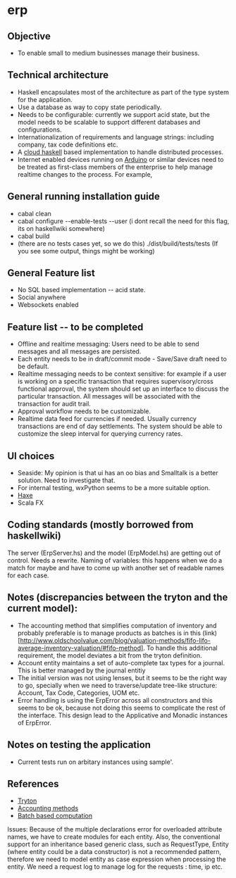 erp
===
## Objective
 * To enable small to medium businesses manage their business.

 ## Technical architecture
  * Haskell encapsulates most of the architecture as part of the type system for the application. 
  * Use a database as way to copy state periodically.
  * Needs to be configurable: currently we support acid state, but the model needs to be scalable to support different databases and configurations. 
  * Internationalization of requirements and language strings: including company, tax code definitions etc.
  * A [cloud haskell](http://www.haskell.org/haskellwiki/Cloud_Haskell) based implementation to handle distributed processes.
  * Internet enabled devices running on [Arduino](http://www.haskell.org/haskellwiki/Arduino) or similar devices need to be treated as first-class members of the enterprise to help manage realtime changes to the process. For example, 

## General running installation guide
 * cabal clean
 * cabal configure --enable-tests --user (i dont recall the need for this flag, its on haskellwiki somewhere)
 * cabal build
 * (there are no tests cases yet, so we do this) ./dist/build/tests/tests (If you see some output, things might be working)
## General Feature list
 * No SQL based implementation -- acid state.
 * Social anywhere
 * Websockets enabled

## Feature list -- to be completed
 * Offline and realtime messaging: Users need to be able to send messages and all messages are persisted.
 * Each entity needs to be in draft/commit mode - Save/Save draft need to be default.
 * Realtime messaging needs to be context sensitive: for example if a user is working on a specific transaction that requires supervisory/cross functional approval, the system should set up an interface to discuss the particular transaction. All messages will be associated with the transaction for audit trail.
 * Approval workflow needs to be customizable.
 * Realtime data feed for currencies if needed. Usually currency transactions are end of day settlements. The system should be able to customize the sleep interval for querying currency rates.

## UI choices
 * Seaside: My opinion is that ui has an oo bias and Smalltalk is a better solution. Need to investigate that.
 * For internal testing, wxPython seems to be a more suitable option.
 * [Haxe](http://haxe.org)
 * Scala FX
 
## Coding standards (mostly borrowed from haskellwiki)
The server (ErpServer.hs) and the model (ErpModel.hs) are getting out of control. Needs a rewrite.
Naming of variables: this happens when we do a match for maybe and have to come
up with another set of readable names for each case. 


## Notes (discrepancies between the tryton and the current model):
  * The accounting method that simplifies computation of inventory and probably preferable is to manage products as batches
 is in this (link)[http://www.oldschoolvalue.com/blog/valuation-methods/fifo-lifo-average-inventory-valuation/#fifo-method]. To handle this additional requirement, the model deviates a bit from the tryton definition.
  * Account entity maintains a set of auto-complete tax types for a journal. This is better managed by the journal entitiy
  * The initial version was not using lenses, but it seems to be the right way to go,
    specially when we need to traverse/update tree-like structure: Account, Tax Code, Categories,
    UOM etc.
  * Error handling is using the ErpError across all constructors and this seems to be ok, because not doing this
  	seems to complicate the rest of the interface. This design lead to the Applicative and Monadic instances of ErpError.

## Notes on testing the application
  * Current tests run on arbitary instances using sample'.

## References
 * [Tryton](http://doc.tryton.org/3.0/index.html)
 * [Accounting methods](http://en.wikipedia.org/wiki/FIFO_and_LIFO_accounting)
 * [Batch based computation](http://www.oldschoolvalue.com/blog/valuation-methods/fifo-lifo-average-inventory-valuation/#fifo-method)


Issues: Because of the multiple declarations error for overloaded attribute names,
we have to create modules for each entity.
Also, the conventional support for an inheritance based generic class, such as
RequestType, Entity (where entity could be a data constructor) is not a recommended pattern, therefore we need to model entity as case expression when processing the entity.
We need a request log to manage log for the requests : time, ip etc.
